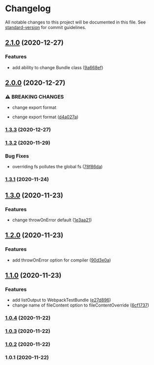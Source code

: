 # Changelog

All notable changes to this project will be documented in this file. See [standard-version](https://github.com/conventional-changelog/standard-version) for commit guidelines.

## [2.1.0](https://github.com/Calvin-LL/webpack-loader-test-util/compare/v2.0.0...v2.1.0) (2020-12-27)


### Features

* add ability to change Bundle class ([9a668ef](https://github.com/Calvin-LL/webpack-loader-test-util/commit/9a668ef84f3e48ddf06f26f9a84bf6d84accbd04))

## [2.0.0](https://github.com/Calvin-LL/webpack-loader-test-util/compare/v1.3.3...v2.0.0) (2020-12-27)


### ⚠ BREAKING CHANGES

* change export format

* change export format ([d4a027a](https://github.com/Calvin-LL/webpack-loader-test-util/commit/d4a027a5cf8c01a266862c2c9a430fa52f82e5c9))

### [1.3.3](https://github.com/Calvin-LL/webpack-loader-test-util/compare/v1.3.2...v1.3.3) (2020-12-27)

### [1.3.2](https://github.com/Calvin-LL/webpack-loader-test-util/compare/v1.3.1...v1.3.2) (2020-11-29)


### Bug Fixes

* overriding fs pollutes the global fs ([78f86da](https://github.com/Calvin-LL/webpack-loader-test-util/commit/78f86dadd1dcb0aec7f0b5fbba53565300b4f304))

### [1.3.1](https://github.com/Calvin-LL/webpack-loader-test-util/compare/v1.3.0...v1.3.1) (2020-11-24)

## [1.3.0](https://github.com/Calvin-LL/webpack-loader-test-util/compare/v1.2.0...v1.3.0) (2020-11-23)


### Features

* change throwOnError default ([1e3aa21](https://github.com/Calvin-LL/webpack-loader-test-util/commit/1e3aa212cfce8dba44b2270f5f680ae91d668afd))

## [1.2.0](https://github.com/Calvin-LL/webpack-loader-test-util/compare/v1.1.0...v1.2.0) (2020-11-23)


### Features

* add throwOnError option for compiler ([90d3e0a](https://github.com/Calvin-LL/webpack-loader-test-util/commit/90d3e0a924942f545744cf08dc32abacfa8ba778))

## [1.1.0](https://github.com/Calvin-LL/webpack-loader-test-util/compare/v1.0.4...v1.1.0) (2020-11-23)


### Features

* add listOutput to WebpackTestBundle ([e27d896](https://github.com/Calvin-LL/webpack-loader-test-util/commit/e27d896938917e06d70f93f8d67b47b63f4dcf60))
* change name of fileContent option to fileContentOverride ([6cf1737](https://github.com/Calvin-LL/webpack-loader-test-util/commit/6cf17370df96946110384864769e21ed7b505b1b))

### [1.0.4](https://github.com/Calvin-LL/webpack-loader-test-util/compare/v1.0.3...v1.0.4) (2020-11-22)

### [1.0.3](https://github.com/Calvin-LL/webpack-loader-test-util/compare/v1.0.2...v1.0.3) (2020-11-22)

### [1.0.2](https://github.com/Calvin-LL/webpack-loader-test-util/compare/v1.0.1...v1.0.2) (2020-11-22)

### 1.0.1 (2020-11-22)
